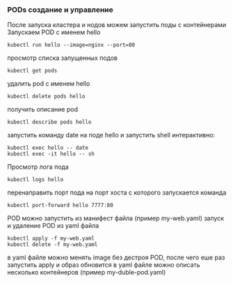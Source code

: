 ### PODs создание и управление
После запуска кластера и нодов можем запустить поды с контейнерами
Запускаем POD с именем hello
```
kubectl run hello --image=nginx --port=80
```
просмотр списка запущенных подов
```
kubectl get pods
```
удалить pod с именем hello
```
kubectl delete pods hello
```
получить описание pod
```
kubectl describe pods hello
```
запустить команду date на поде hello и запустить shell интерактивно:
```
kubectl exec hello -- date
kubectl exec -it hello -- sh
```
Просмотр лога пода
```
kubectl logs hello
```
перенаправить порт пода на порт хоста с которого запускается команда
```
kubectl port-forward hello 7777:80
```
POD можно запустить из манифест файла (пример my-web.yaml)
запуск и удаление POD из yaml файла
```
kubectl apply -f my-web.yaml
kubectl delete -f my-web.yaml
```
в yaml файле можно менять image без дестроя POD, после чего еше раз запустить apply и образ обновится
в yaml файле можно описать несколько контейнеров (пример my-duble-pod.yaml)
